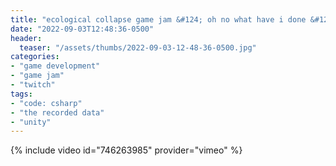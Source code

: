 ```yaml
---
title: "ecological collapse game jam &#124; oh no what have i done &#124; instant regret &#124; the recorded data &#124; day 2"
date: "2022-09-03T12:48:36-0500"
header:
  teaser: "/assets/thumbs/2022-09-03-12-48-36-0500.jpg"
categories:
- "game development"
- "game jam"
- "twitch"
tags:
- "code: csharp"
- "the recorded data"
- "unity"
---
```

{% include video id="746263985" provider="vimeo" %}
